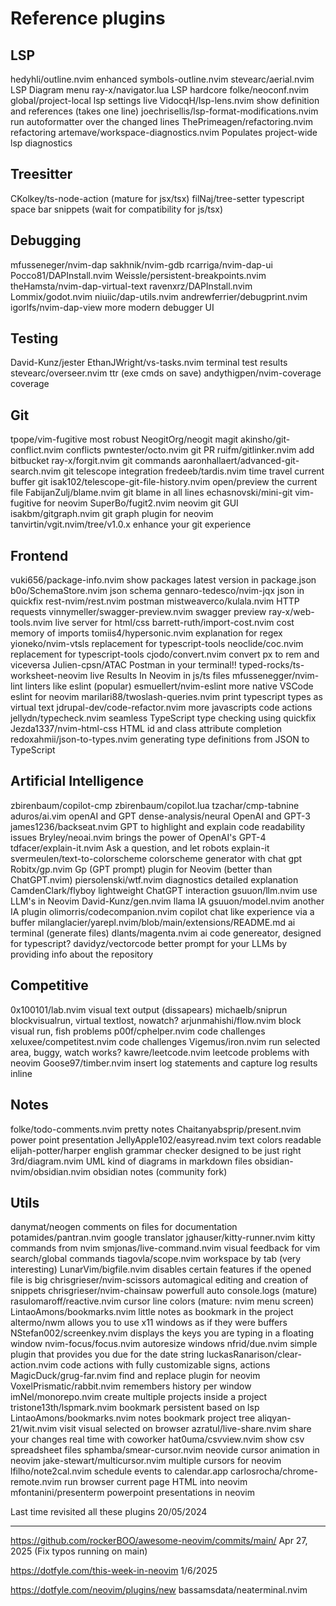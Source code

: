 # Reference plugins

## LSP

hedyhli/outline.nvim                                    enhanced symbols-outline.nvim
stevearc/aerial.nvim                                                 LSP Diagram menu
ray-x/navigator.lua                                                      LSP hardcore
folke/neoconf.nvim                             global/project-local lsp settings live
VidocqH/lsp-lens.nvim                 show definition and references (takes one line)
joechrisellis/lsp-format-modifications.nvim  run autoformatter over the changed lines
ThePrimeagen/refactoring.nvim                                             refactoring
artemave/workspace-diagnostics.nvim            Populates project-wide lsp diagnostics

## Treesitter

CKolkey/ts-node-action                                           (mature for jsx/tsx)
filNaj/tree-setter  typescript space bar snippets (wait for compatibility for js/tsx)

## Debugging

mfusseneger/nvim-dap
sakhnik/nvim-gdb
rcarriga/nvim-dap-ui
Pocco81/DAPInstall.nvim
Weissle/persistent-breakpoints.nvim
theHamsta/nvim-dap-virtual-text
ravenxrz/DAPInstall.nvim
Lommix/godot.nvim
niuiic/dap-utils.nvim
andrewferrier/debugprint.nvim
igorlfs/nvim-dap-view                                         more modern debugger UI

## Testing

David-Kunz/jester
EthanJWright/vs-tasks.nvim                                      terminal test results
stevearc/overseer.nvim                                         ttr (exe cmds on save)
andythigpen/nvim-coverage                                                    coverage

## Git

tpope/vim-fugitive                                                        most robust
NeogitOrg/neogit                                                                magit
akinsho/git-conflict.nvim                                                   conflicts
pwntester/octo.nvim                                                            git PR
ruifm/gitlinker.nvim                                                    add bitbucket
ray-x/forgit.nvim                                                        git commands
aaronhallaert/advanced-git-search.nvim                      git telescope integration
fredeeb/tardis.nvim                                    time travel current buffer git
isak102/telescope-git-file-history.nvim                 open/preview the current file
FabijanZulj/blame.nvim                                         git blame in all lines
echasnovski/mini-git                                          vim-fugitive for neovim
SuperBo/fugit2.nvim                                                    neovim git GUI
isakbm/gitgraph.nvim                                      git graph plugin for neovim
tanvirtin/vgit.nvim/tree/v1.0.x                           enhance your git experience

## Frontend

vuki656/package-info.nvim                show packages latest version in package.json
b0o/SchemaStore.nvim                                                      json schema
gennaro-tedesco/nvim-jqx                                             json in quickfix
rest-nvim/rest.nvim                                                           postman
mistweaverco/kulala.nvim                                                HTTP requests
vinnymeller/swagger-preview.nvim                                      swagger preview
ray-x/web-tools.nvim                                         live server for html/css
barrett-ruth/import-cost.nvim                                  cost memory of imports
tomiis4/hypersonic.nvim                                         explanation for regex
yioneko/nvim-vtsls                                   replacement for typescript-tools
neoclide/coc.nvim                                    replacement for typescript-tools
cjodo/convert.nvim                                    convert px to rem and viceversa
Julien-cpsn/ATAC                                           Postman in your terminal!!
typed-rocks/ts-worksheet-neovim                 live Results In Neovim in js/ts files
mfussenegger/nvim-lint                                  linters like eslint (popular)
esmuellert/nvim-eslint                           more native VSCode eslint for neovim
marilari88/twoslash-queries.nvim               print typescript types as virtual text
jdrupal-dev/code-refactor.nvim                          more javascripts code actions
jellydn/typecheck.nvim               seamless TypeScript type checking using quickfix
Jezda1337/nvim-html-css                        HTML id and class attribute completion
redoxahmii/json-to-types.nvim     generating type definitions from JSON to TypeScript

## Artificial Intelligence

zbirenbaum/copilot-cmp
zbirenbaum/copilot.lua
tzachar/cmp-tabnine
aduros/ai.vim                                                          openAI and GPT
dense-analysis/neural                                                OpenAI and GPT-3
james1236/backseat.nvim          GPT to highlight and explain code readability issues
Bryley/neoai.nvim                                  brings the power of OpenAI's GPT-4
tdfacer/explain-it.nvim                     Ask a question, and let robots explain-it
svermeulen/text-to-colorscheme                    colorscheme generator with chat gpt
Robitx/gp.nvim           Gp (GPT prompt) plugin for Neovim (better than ChatGPT.nvim)
piersolenski/wtf.nvim                                diagnostics detailed explanation
CamdenClark/flyboy                                    lightweight ChatGPT interaction
gsuuon/llm.nvim                                                   use LLM's in Neovim
David-Kunz/gen.nvim                                                          llama IA
gsuuon/model.nvim                                                   another IA plugin
olimorris/codecompanion.nvim                copilot chat like experience via a buffer
milanglacier/yarepl.nvim/blob/main/extensions/README.md  ai terminal (generate files)
dlants/magenta.nvim                      ai code genereator, designed for typescript?
davidyz/vectorcode better prompt for your LLMs by providing info about the repository

## Competitive

0x100101/lab.nvim                                     visual text output (dissapears)
michaelb/sniprun                           blockvisualrun, virtual textlost, nowatch?
arjunmahishi/flow.nvim                                block visual run, fish problems
p00f/cphelper.nvim                                                    code challenges
xeluxee/competitest.nvim                                              code challenges
Vigemus/iron.nvim                              run selected area, buggy, watch works?
kawre/leetcode.nvim                                     leetcode problems with neovim
Goose97/timber.nvim              insert log statements and capture log results inline

## Notes

folke/todo-comments.nvim                                                 pretty notes
Chaitanyabsprip/present.nvim                                 power point presentation
JellyApple102/easyread.nvim                                      text colors readable
elijah-potter/harper                english grammar checker designed to be just right
3rd/diagram.nvim                               UML kind of diagrams in markdown files
obsidian-nvim/obsidian.nvim                           obsidian notes (community fork)

## Utils

danymat/neogen                                    comments on files for documentation
potamides/pantran.nvim                                              google translator
jghauser/kitty-runner.nvim                                   kitty commands from nvim
smjonas/live-command.nvim              visual feedback for vim search/global commands
tiagovla/scope.nvim                               workspace by tab (very interesting)
LunarVim/bigfile.nvim             disables certain features if the opened file is big
chrisgrieser/nvim-scissors               automagical editing and creation of snippets
chrisgrieser/nvim-chainsaw                       powerfull auto console.logs (mature)
rasulomaroff/reactive.nvim              cursor line colors (mature: nvim menu screen)
LintaoAmons/bookmarks.nvim                    little notes as bookmark in the project
altermo/nwm                     allows you to use x11 windows as if they were buffers
NStefan002/screenkey.nvim       displays the keys you are typing in a floating window
nvim-focus/focus.nvim                                              autoresize windows
nfrid/due.nvim                simple plugin that provides you due for the date string
luckasRanarison/clear-action.nvim code actions with fully customizable signs, actions
MagicDuck/grug-far.nvim                            find and replace plugin for neovim
VoxelPrismatic/rabbit.nvim                               remembers history per window
imNel/monorepo.nvim                         create multiple projects inside a project
tristone13th/lspmark.nvim                            bookmark persistent based on lsp
LintaoAmons/bookmarks.nvim                                notes bookmark project tree
aliqyan-21/wit.nvim                                  visit visual selected on browser
azratul/live-share.nvim                    share your changes real time with coworker
hat0uma/csvview.nvim                                       show csv spreadsheet files
sphamba/smear-cursor.nvim                          neovide cursor animation in neovim
jake-stewart/multicursor.nvim                             multiple cursors for neovim
lfilho/note2cal.nvim                                  schedule events to calendar.app
carlosrocha/chrome-remote.nvim              run browser current page HTML into neovim
mfontanini/presenterm                              powerpoint presentations in neovim

Last time revisited all these plugins
20/05/2024

---

<https://github.com/rockerBOO/awesome-neovim/commits/main/>
Apr 27, 2025 (Fix typos running on main)

<https://dotfyle.com/this-week-in-neovim>
1/6/2025

<https://dotfyle.com/neovim/plugins/new>
bassamsdata/neaterminal.nvim
